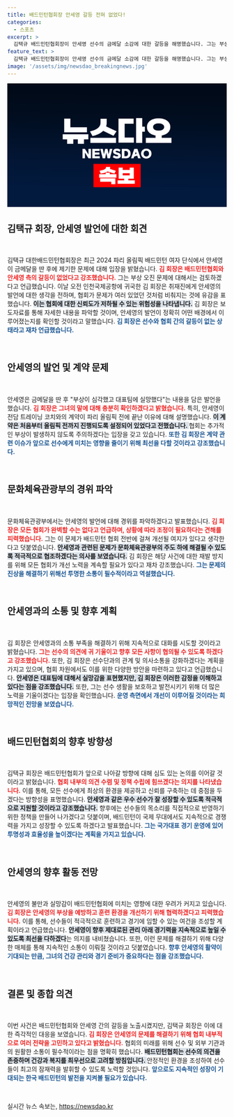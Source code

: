 ```yaml
---
title: 배드민턴협회장 안세영 갈등 전혀 없었다!
categories:
  - 스포츠
excerpt: >
  김택규 배드민턴협회장이 안세영 선수의 금메달 소감에 대한 갈등을 해명했습니다. 그는 부상 오진 문제를 파악하겠다며 대표팀과의 갈등은 없다고 강조했습니다. 과연 안세영의 발언이 진실인지, 협회의 대응은 무엇인지 궁금하다면 클릭하세요!
feature_text: >
  김택규 배드민턴협회장이 안세영 선수의 금메달 소감에 대한 갈등을 해명했습니다. 그는 부상 오진 문제를 파악하겠다며 대표팀과의 갈등은 없다고 강조했습니다. 과연 안세영의 발언이 진실인지, 협회의 대응은 무엇인지 궁금하다면 클릭하세요!
image: '/assets/img/newsdao_breakingnews.jpg'
---
```


<p><img src="/assets/img/newsdao_breakingnews.jpg" alt="ontimetimes 속보" /></p>

<h2 data-ke-size="size26">김택규 회장, 안세영 발언에 대한 회견</h2>

<p data-ke-size="size16">&nbsp;</p>

<p>김택규 대한배드민턴협회장은 최근 2024 파리 올림픽 배드민턴 여자 단식에서 안세영이 금메달을 딴 후에 제기한 문제에 대해 입장을 밝혔습니다. <b><span style="color: #ee2323;">김 회장은 배드민턴협회와 안세영 측의 갈등이 없었다고 강조했습니다.</span></b> 그는 부상 오진 문제에 대해서는 검토하겠다고 언급했습니다. 이날 오전 인천국제공항에 귀국한 김 회장은 취재진에게 안세영의 발언에 대한 생각을 전하며, 협회가 문제가 여러 있었던 것처럼 비춰지는 것에 유감을 표했습니다. <b><span style="background-color: #21538527;">이는 협회에 대한 신뢰도가 저하될 수 있는 위험성을 나타냅니다.</span></b> 김 회장은 보도자료를 통해 자세한 내용을 파악할 것이며, 안세영의 발언이 정확히 어떤 배경에서 이루어졌는지를 확인할 것이라고 말했습니다. <b><span style="color: #1a5490;">김 회장은 선수와 협회 간의 갈등이 없는 상태라고 재차 언급했습니다.</span></b> </p>

<p data-ke-size="size16">&nbsp;</p>

<h2 data-ke-size="size26">안세영의 발언 및 계약 문제</h2>

<p data-ke-size="size16">&nbsp;</p>

<p>안세영은 금메달을 딴 후 "부상이 심각했고 대표팀에 실망했다"는 내용을 담은 발언을 했습니다. <b><span style="color: #ee2323;">김 회장은 그녀의 말에 대해 충분히 확인하겠다고 밝혔습니다.</span></b> 특히, 안세영이 전담 트레이닝 코치와의 계약이 파리 올림픽 전에 끝난 이유에 대해 설명했습니다. <b><span style="background-color: #21538527;">이 계약은 처음부터 올림픽 전까지 진행되도록 설정되어 있었다고 전했습니다. </span></b> 협회는 추가적인 부상이 발생하지 않도록 주의하겠다는 입장을 갖고 있습니다. <b><span style="color: #1a5490;">또한 김 회장은 계약 관련 이슈가 앞으로 선수에게 미치는 영향을 줄이기 위해 최선을 다할 것이라고 강조했습니다.</span></b></p>

<p data-ke-size="size16">&nbsp;</p>

<h2 data-ke-size="size26">문화체육관광부의 경위 파악</h2>

<p data-ke-size="size16">&nbsp;</p>

<p>문화체육관광부에서는 안세영의 발언에 대해 경위를 파악하겠다고 발표했습니다. <b><span style="color: #ee2323;">김 회장은 모든 협회가 완벽할 수는 없다고 언급하며, 상황에 따라 조정이 필요하다는 견해를 피력했습니다.</span></b> 그는 이 문제가 배드민턴 협회 전반에 걸쳐 개선될 여지가 있다고 생각한다고 덧붙였습니다. <b><span style="background-color: #21538527;">안세영과 관련된 문제가 문화체육관광부의 주도 하에 해결될 수 있도록 적극적으로 협조하겠다는 의사를 보였습니다.</span></b> 김 회장은 해당 사건에 대한 재발 방지를 위해 모든 협회가 개선 노력을 계속할 필요가 있다고 재차 강조했습니다. <b><span style="color: #1a5490;">그는 문제의 진상을 해결하기 위해선 투명한 소통이 필수적이라고 역설했습니다.</span></b></p>

<p data-ke-size="size16">&nbsp;</p>

<h2 data-ke-size="size26">안세영과의 소통 및 향후 계획</h2>

<p data-ke-size="size16">&nbsp;</p>

<p>김 회장은 안세영과의 소통 부족을 해결하기 위해 지속적으로 대화를 시도할 것이라고 밝혔습니다. <b><span style="color: #ee2323;">그는 선수의 의견에 귀 기울이고 향후 모든 사항이 협의될 수 있도록 하겠다고 강조했습니다.</span></b> 또한, 김 회장은 선수단과의 관계 및 의사소통을 강화하겠다는 계획을 가지고 있으며, 협회 차원에서도 이를 위한 다양한 방안을 마련하고 있다고 언급했습니다. <b><span style="background-color: #21538527;">안세영은 대표팀에 대해서 실망감을 표현했지만, 김 회장은 이러한 감정을 이해하고 있다는 점을 강조했습니다.</span></b> 또한, 그는 선수 생활을 보호하고 발전시키기 위해 더 많은 노력을 기울이겠다는 입장을 확인했습니다. <b><span style="color: #1a5490;">운영 측면에서 개선이 이루어질 것이라는 희망적인 전망을 보였습니다.</span></b></p>

<p data-ke-size="size16">&nbsp;</p>

<h2 data-ke-size="size26">배드민턴협회의 향후 방향성</h2>

<p data-ke-size="size16">&nbsp;</p>

<p>김택규 회장은 배드민턴협회가 앞으로 나아갈 방향에 대해 심도 있는 논의를 이어갈 것이라고 밝혔습니다. <b><span style="color: #ee2323;">협회 내부의 의견 수렴 및 정책 수립에 힘쓰겠다는 의지를 나타냈습니다.</span></b> 이를 통해, 모든 선수에게 최상의 환경을 제공하고 신뢰를 구축하는 데 중점을 두겠다는 방향성을 표명했습니다. <b><span style="background-color: #21538527;">안세영과 같은 우수 선수가 잘 성장할 수 있도록 적극적으로 지원할 것이라고 강조했습니다.</span></b> 향후에는 선수들의 목소리를 직접적으로 반영하기 위한 정책을 만들어 나가겠다고 덧붙이며, 배드민턴이 국제 무대에서도 지속적으로 경쟁력을 가지고 성장할 수 있도록 하겠다고 발표했습니다. <b><span style="color: #1a5490;">그는 국가대표 경기 운영에 있어 투명성과 효율성을 높이겠다는 계획을 가지고 있습니다.</span></b></p>

<p data-ke-size="size16">&nbsp;</p>

<h2 data-ke-size="size26">안세영의 향후 활동 전망</h2>

<p data-ke-size="size16">&nbsp;</p>

<p>안세영의 불만과 실망감이 배드민턴협회에 미치는 영향에 대한 우려가 커지고 있습니다. <b><span style="color: #ee2323;">김 회장은 안세영의 부상을 예방하고 훈련 환경을 개선하기 위해 협력하겠다고 피력했습니다.</span></b> 이를 통해, 선수들이 적극적으로 훈련하고 경기에 임할 수 있는 여건을 조성할 계획이라고 언급했습니다. <b><span style="background-color: #21538527;">안세영이 향후 제대로된 관리 아래 경기력을 지속적으로 높일 수 있도록 최선을 다하겠다</span></b>는 의지를 내비쳤습니다. 또한, 이런 문제를 해결하기 위해 다양한 매체를 통해 지속적인 소통이 이뤄질 것이라고 덧붙였습니다. <b><span style="color: #1a5490;">향후 안세영의 활약이 기대되는 만큼, 그녀의 건강 관리와 경기 준비가 중요하다는 점을 강조했습니다.</span></b></p>

<p data-ke-size="size16">&nbsp;</p>

<h2 data-ke-size="size26">결론 및 종합 의견</h2>

<p data-ke-size="size16">&nbsp;</p>

<p>이번 사건은 배드민턴협회와 안세영 간의 갈등을 노출시켰지만, 김택규 회장은 이에 대한 즉각적인 대응을 보였습니다. <b><span style="color: #ee2323;">김 회장은 안세영의 문제를 해결하기 위해 협회 내부적으로 여러 전략을 고민하고 있다고 밝혔습니다.</span></b> 협회의 미래를 위해 선수 및 외부 기관과의 원활한 소통이 필수적이라는 점을 명확히 했습니다. <b><span style="background-color: #21538527;">배드민턴협회는 선수의 의견을 존중하며 건강과 복지를 최우선으로 고려할 방침입니다. </span></b> 안정적인 환경을 조성하여 선수들이 최고의 잠재력을 발휘할 수 있도록 노력할 것입니다. <b><span style="color: #1a5490;">앞으로도 지속적인 성장이 기대되는 한국 배드민턴의 발전을 지켜볼 필요가 있습니다.</span></b></p>

<p data-ke-size="size16">&nbsp;</p>
실시간 뉴스 속보는, <a href="https://newsdao.kr" rel="dofollow">https://newsdao.kr</a>



